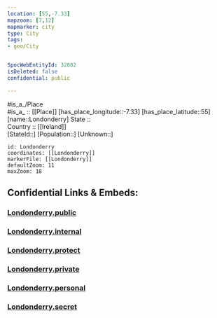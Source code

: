 ```yaml
---
location: [55,-7.33] 
mapzoom: [7,12] 
mapmarker: city 
type: City
tags:
- geo/City


SpocWebEntityId: 32082
isDeleted: false
confidential: public

---
```

#is_a_/Place  
#is_a_ :: [[Place]] 
[has_place_longitude::-7.33] 
[has_place_latitude::55] 
[name::Londonderry] 
State ::  
Country :: [[Ireland]]  
[StateId::] 
[Population::] 
[Unknown::] 


```leaflet
id: Londonderry
coordinates: [[Londonderry]] 
markerFile: [[Londonderry]] 
defaultZoom: 11 
maxZoom: 18
```


## Confidential Links & Embeds: 

### [Londonderry.public](/_public/\Earth\Continent\Europe\Europe~North\UK\Ireland~North\counties~Ireland~North\Derry-City_and_Strabane\cities~DerryCityandStrabane\Derry\cities~DerryLondonderry.public.md) 

### [Londonderry.internal](/_internal/\Earth\Continent\Europe\Europe~North\UK\Ireland~North\counties~Ireland~North\Derry-City_and_Strabane\cities~DerryCityandStrabane\Derry\cities~DerryLondonderry.internal.md) 

### [Londonderry.protect](/_protect/\Earth\Continent\Europe\Europe~North\UK\Ireland~North\counties~Ireland~North\Derry-City_and_Strabane\cities~DerryCityandStrabane\Derry\cities~DerryLondonderry.protect.md) 

### [Londonderry.private](/_private/\Earth\Continent\Europe\Europe~North\UK\Ireland~North\counties~Ireland~North\Derry-City_and_Strabane\cities~DerryCityandStrabane\Derry\cities~DerryLondonderry.private.md) 

### [Londonderry.personal](/_personal/\Earth\Continent\Europe\Europe~North\UK\Ireland~North\counties~Ireland~North\Derry-City_and_Strabane\cities~DerryCityandStrabane\Derry\cities~DerryLondonderry.personal.md) 

### [Londonderry.secret](/_secret/\Earth\Continent\Europe\Europe~North\UK\Ireland~North\counties~Ireland~North\Derry-City_and_Strabane\cities~DerryCityandStrabane\Derry\cities~DerryLondonderry.secret.md)

